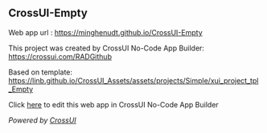 ## CrossUI-Empty
Web app url : https://minghenudt.github.io/CrossUI-Empty

This project was created by CrossUI No-Code App Builder: https://crossui.com/RADGithub

Based on template: https://linb.github.io/CrossUI_Assets/assets/projects/Simple/xui_project_tpl_Empty

Click [here](https://crossui.com/RADGithub/#!from=github&owner=minghenudt&repo=CrossUI-Empty) to edit this web app in CrossUI No-Code App Builder

<i>Powered by [CrossUI](https://crossui.com)</i>
